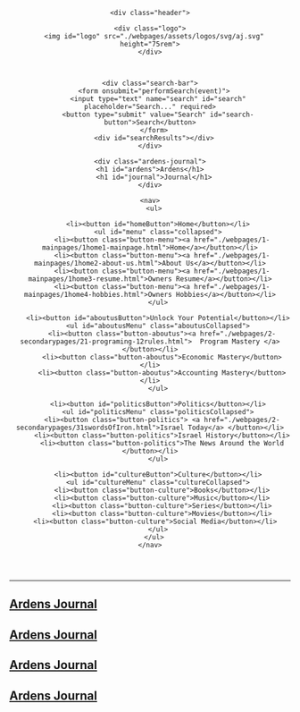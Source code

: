 <!DOCTYPE html>
<html lang="en">
<head>
  <meta charset="UTF-8">
  <meta name="viewport" content="width=device-width, initial-scale=1.0">
  <link rel="stylesheet" href="./webpages/links/style1-aj.css">
  <link rel="preconnect" href="https://fonts.googleapis.com">
<link rel="preconnect" href="https://fonts.gstatic.com" crossorigin>
<link href="https://fonts.googleapis.com/css2?family=Playfair+Display&display=swap" rel="stylesheet">
<script src="./webpages/links/java1-functions.js"></script>
<link rel="preconnect" href="https://fonts.googleapis.com">
<link rel="preconnect" href="https://fonts.gstatic.com" crossorigin>
<link href="https://fonts.googleapis.com/css2?family=Playfair+Display&family=Work+Sans:wght@500&display=swap" rel="stylesheet">
<link rel="preconnect" href="https://fonts.googleapis.com">
<link rel="preconnect" href="https://fonts.gstatic.com" crossorigin>
<link href="https://fonts.googleapis.com/css2?family=Merriweather&family=Playfair+Display&family=Work+Sans:wght@500&display=swap" rel="stylesheet">
<link rel="icon" href="./webpages/assets/logos/svg/AJBB.png" image>
<title>Ardens Journal</title>
</head>

<body>

  <header>
    
    <div class="header">

    <div class="logo">
      <img id="logo" src="./webpages/assets/logos/svg/aj.svg" height="75rem">
    </div>

  

    <div class="search-bar">
      <form onsubmit="performSearch(event)">
        <input type="text" name="search" id="search" placeholder="Search..." required>
        <button type="submit" value="Search" id="search-button">Search</button>
      </form>
      <div id="searchResults"></div>
    </div>

    <div class="ardens-journal">
      <h1 id="ardens">Ardens</h1>  
      <h1 id="journal">Journal</h1>
    </div>

    <nav>
      <ul>

        <li><button id="homeButton">Home</button></li>
        <ul id="menu" class="collapsed">
          <li><button class="button-menu"><a href="./webpages/1-mainpages/1home1-mainpage.html">Home</a></button></li>
          <li><button class="button-menu"><a href="./webpages/1-mainpages/1home2-about-us.html">About Us</a></button></li>
          <li><button class="button-menu"><a href="./webpages/1-mainpages/1home3-resume.html">Owners Resume</a></button></li>
          <li><button class="button-menu"><a href="./webpages/1-mainpages/1home4-hobbies.html">Owners Hobbies</a></button></li>
        </ul>

        <li><button id="aboutusButton">Unlock Your Potential</button></li>
        <ul id="aboutusMenu" class="aboutusCollapsed">
          <li><button class="button-aboutus"><a href="./webpages/2-secondarypages/21-programing-12rules.html">  Program Mastery </a></button></li>
          <li><button class="button-aboutus">Economic Mastery</button></li>
          <li><button class="button-aboutus">Accounting Mastery</button></li>
        </ul>

        <li><button id="politicsButton">Politics</button></li>
        <ul id="politicsMenu" class="politicsCollapsed">
          <li><button class="button-politics"> <a href="./webpages/2-secondarypages/31swordsOfIron.html">Israel Today</a> </button></li>
          <li><button class="button-politics">Israel History</button></li>
          <li><button class="button-politics">The News Around the World </button></li>
        </ul>

        <li><button id="cultureButton">Culture</button></li>
        <ul id="cultureMenu" class="cultureCollapsed">
          <li><button class="button-culture">Books</button></li>
          <li><button class="button-culture">Music</button></li>
          <li><button class="button-culture">Series</button></li>
          <li><button class="button-culture">Movies</button></li>
          <li><button class="button-culture">Social Media</button></li>            
        </ul>
      </ul>
    </nav>
</div>

</header>
 
<hr/>

<div>
  <h2 id="ajlinkh">
<a id="ajlink" href="index.html"> Ardens Journal </a>
 </h2>
</div>

<div>
  <h2 id="ajlinkh">
<a id="ajlink" href="./webpages/1-mainpages/1home1-mainpage.html"> Ardens Journal </a>
 </h2>
</div>

<div>
  <h2 id="ajlinkh">
<a id="ajlink" href="../11.4 Ardens Journal Website/index.html"> Ardens Journal </a>
 </h2>
</div>

<div>
  <h2 id="ajlinkh">
<a id="ajlink" href="../11.4 Ardens Journal Website/webpages/1-mainpages/1home1-mainpage.html"> Ardens Journal </a>
 </h2>
</div>
